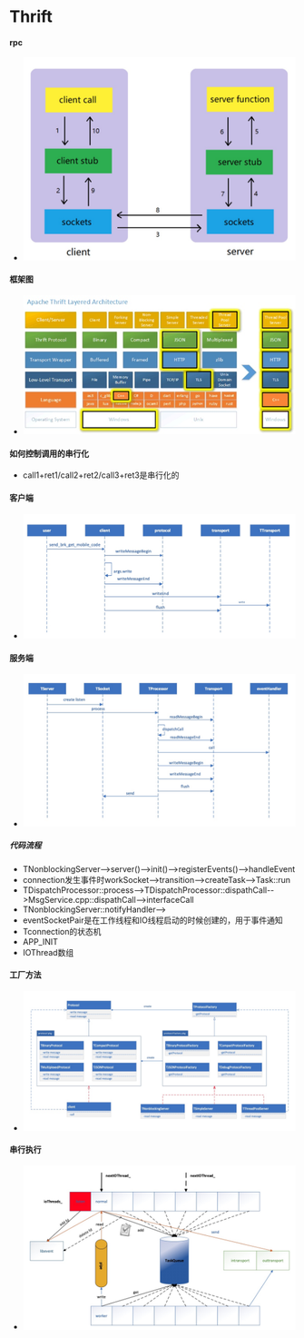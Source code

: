 # Thrift
#### rpc
* ![-w611](media/15502101953283/15502102297613.jpg)

#### 框架图
* ![](media/15502101953283/15502102502211.jpg)

#### 如何控制调用的串行化
* call1+ret1/call2+ret2/call3+ret3是串行化的

#### 客户端
* ![](media/15502101953283/15503035000875.jpg)

#### 服务端
* ![](media/15502101953283/15503035174157.jpg)

##### 代码流程
* TNonblockingServer-->server()-->init()-->registerEvents()-->handleEvent
* connection发生事件时workSocket-->transition-->createTask-->Task::run
* TDispatchProcessor::process-->TDispatchProcessor::dispathCall-->MsgService.cpp::dispathCall-->interfaceCall
* TNonblockingServer::notifyHandler-->
* eventSocketPair是在工作线程和IO线程启动的时候创建的，用于事件通知
* Tconnection的状态机
* APP_INIT
* IOThread数组

#### 工厂方法
* ![](media/15502101953283/15503035345768.jpg)

#### 串行执行
* ![](media/15502101953283/15503035744813.jpg)
